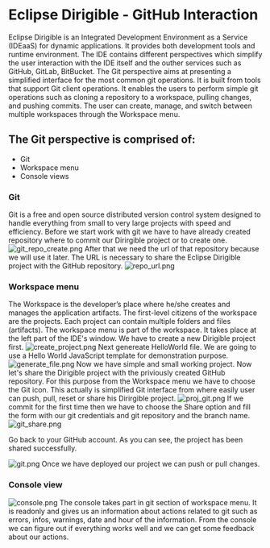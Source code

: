 # Eclipse Dirigible - GitHub Interaction

Eclipse Dirigible is an Integrated Development Environment as a Service (IDEaaS) for dynamic applications. It provides both development tools and runtime environment. The IDE contains different perspectives which simplify the user interaction with the IDE itself and the outher services such as GitHub, GitLab, BitBucket.
The Git perspective aims at presenting a simplified interface for the most common git operations. It is built from tools that support Git client operations. It enables the users to perform simple git operations such as cloning a repository to a workspace, pulling changes, and pushing commits. The user can create, manage, and switch between multiple workspaces through the Workspace menu.

## The Git perspective is comprised of:

  - Git
  - Workspace menu
  - Console views

### Git
Git is a free and open source distributed version control system designed to handle everything from small to very large projects with speed and efficiency. 
Before we start work with git we have to have already created repository where to commit our Dirirgible project or to create one.
![git_repo_create.png](https://www.dropbox.com/s/6s7gc3yo1psxyzo/git_repo_create.png?dl=0&raw=1)
After that we need the url of that repository because we will use it later. The URL is necessary to share the Eclipse Dirigible project with the GitHub repository.
![repo_url.png](https://www.dropbox.com/s/sncyhf4hmytuj0p/repo_url.png?dl=0&raw=1) 

### Workspace menu
The Workspace is the developer’s place where he/she creates and manages the application artifacts. The first-level citizens of the workspace are the projects. Each project can contain multiple folders and files (artifacts). The workspace menu is part of the workspace. It takes place at the left part of the IDE's window. 
We have to create a new Dirigible project first.
![create_project.png](https://www.dropbox.com/s/v4ziys1stqkar8j/create_project.png?dl=0&raw=1)
Next genereate HelloWorld file. We are going to use a Hello World JavaScript template for demonstration purpose.
![generate_file.png](https://www.dropbox.com/s/vg0zew2zj26yo9k/generate_file.png?dl=0&raw=1)
Now we have simple and small working project. Now let's share the Dirigible project with the priviously created GitHub repository. For this purpose from the Workspace menu we have to choose the Git icon. This actually is simplified Git interface from where easily user can push, pull, reset or share his Dirirgible project.
![proj_git.png](https://www.dropbox.com/s/qv8uvnjmp25kswd/proj_git.png?dl=0&raw=1)
If we commit for the first time then we have to choose the Share option and fill the form with our git credentials and git repository and the branch name.
![git_share.png](https://www.dropbox.com/s/de0xgv6oiqaf706/git_share.png?dl=0&raw=1)

Go back to your GitHub account. As you can see, the project has been shared successfully.

![git.png](https://www.dropbox.com/s/qir2o273mbziigl/git.png?dl=0&raw=1)
Once we have deployed our project we can push or pull changes. 

### Console view
![console.png](https://www.dropbox.com/s/6v7ewkjvg7je4s5/console.png?dl=0&raw=1)
The console takes part in git section of workspace menu. It is readonly and gives us an information about actions related to git such as errors, infos, warnings, date and hour of the information. From the console we can figure out if everything works well and we can get some feedback about our actions.

